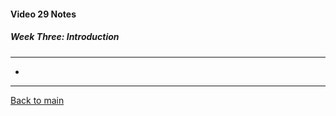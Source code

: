#### Video 29 Notes

##### Week Three: Introduction
---
- 

---

[Back to main](https://github.com/rot0xd/Coursera/blob/master/Cryptography/I/README.md)

